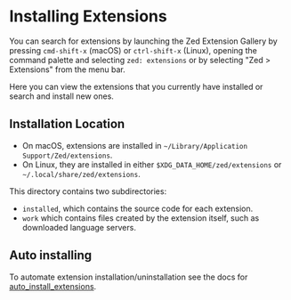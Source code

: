 # Installing Extensions

You can search for extensions by launching the Zed Extension Gallery by pressing `cmd-shift-x` (macOS) or `ctrl-shift-x` (Linux), opening the command palette and selecting `zed: extensions` or by selecting "Zed > Extensions" from the menu bar.

Here you can view the extensions that you currently have installed or search and install new ones.

## Installation Location

- On macOS, extensions are installed in `~/Library/Application Support/Zed/extensions`.
- On Linux, they are installed in either `$XDG_DATA_HOME/zed/extensions` or `~/.local/share/zed/extensions`.

This directory contains two subdirectories:

- `installed`, which contains the source code for each extension.
- `work` which contains files created by the extension itself, such as downloaded language servers.

## Auto installing

To automate extension installation/uninstallation see the docs for [auto_install_extensions](../configuring-zed.md#auto-install-extensions).
